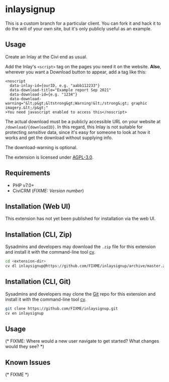 # inlaysignup

This is a custom branch for a particular client. You can fork it and hack it to do the will of your own site, but it's only publicly useful as an example.

## Usage

Create an Inlay at the Civi end as usual.

Add the Inlay's `<script>` tag on the pages you need it on the website. **Also**, wherever you want a Download button to appear, add a tag like this:

```
<noscript
  data-inlay-id={ourID, e.g. "aabb112233"}
  data-download-title="Example report Sep 2021"
  data-download-id={e.g. "1234"}
  data-download-warning="&lt;p&gt;&ltstrong&gt;Warning!&lt;/strong&;gt; graphic imagery.&lt;/p&gt;"
>You need javascript enabled to access this</noscript>
```

The actual download must be a publicly accessible URL on your website at `/download/{downloadID}`. In this regard, this Inlay is not suitable for protecting *sensitive* data, since it's easy for someone to look at how it works and get the download without supplying info.

The download-warning is optional.

The extension is licensed under [AGPL-3.0](LICENSE.txt).

## Requirements

* PHP v7.0+
* CiviCRM (*FIXME: Version number*)

## Installation (Web UI)

This extension has not yet been published for installation via the web UI.

## Installation (CLI, Zip)

Sysadmins and developers may download the `.zip` file for this extension and
install it with the command-line tool [cv](https://github.com/civicrm/cv).

```bash
cd <extension-dir>
cv dl inlaysignup@https://github.com/FIXME/inlaysignup/archive/master.zip
```

## Installation (CLI, Git)

Sysadmins and developers may clone the [Git](https://en.wikipedia.org/wiki/Git) repo for this extension and
install it with the command-line tool [cv](https://github.com/civicrm/cv).

```bash
git clone https://github.com/FIXME/inlaysignup.git
cv en inlaysignup
```

## Usage

(* FIXME: Where would a new user navigate to get started? What changes would they see? *)

## Known Issues

(* FIXME *)
